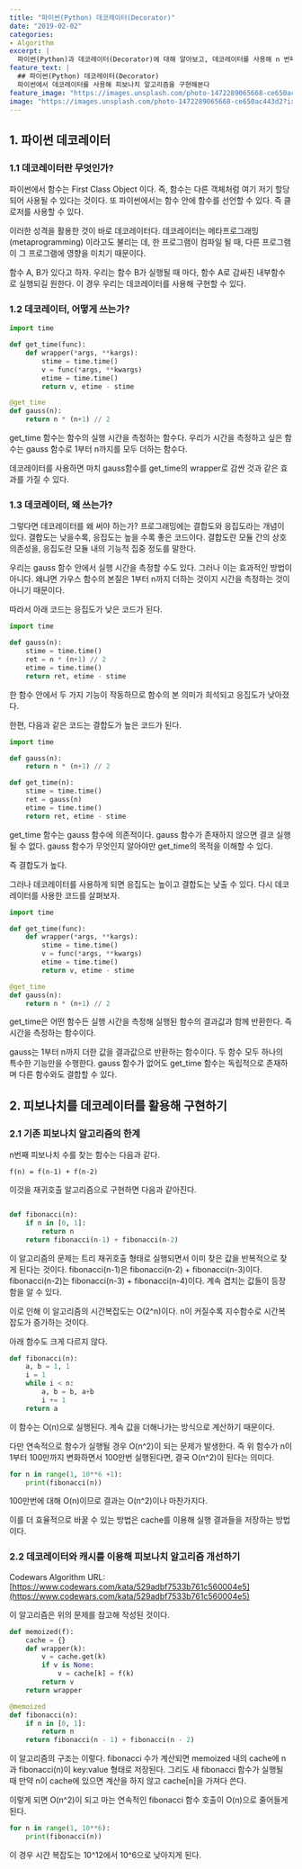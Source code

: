 ```yaml
---
title: "파이썬(Python) 데코레이터(Decorator)"
date: "2019-02-02"
categories:
- Algorithm
excerpt: |
  파이썬(Python)과 데코레이터(Decorator)에 대해 알아보고, 데코레이터를 사용해 n 번째 피보나치(Fibonacci) 수를 찾는 알고리즘을 구현해본다.
feature_text: |
  ## 파이썬(Python) 데코레이터(Decorator)
  파이썬에서 데코레이터를 사용해 피보나치 알고리즘을 구현해본다
feature_image: "https://images.unsplash.com/photo-1472289065668-ce650ac443d2?ixlib=rb-1.2.1&ixid=eyJhcHBfaWQiOjEyMDd9&auto=format&fit=crop&w=2850&q=80"
image: "https://images.unsplash.com/photo-1472289065668-ce650ac443d2?ixlib=rb-1.2.1&ixid=eyJhcHBfaWQiOjEyMDd9&auto=format&fit=crop&w=2850&q=80"
---
```

## 1. 파이썬 데코레이터
### 1.1 데코레이터란 무엇인가?
파이썬에서 함수는 First Class Object 이다. 즉, 함수는 다른 객체처럼 여기 저기 할당되어 사용될 수 있다는 것이다. 또 파이썬에서는 함수 안에 함수를 선언할 수 있다. 즉 클로저를 사용할 수 있다.

이러한 성격을 활용한 것이 바로 데코레이터다. 데코레이터는 메타프로그래밍(metaprogramming) 이라고도 불리는 데, 한 프로그램이 컴파일 될 때, 다른 프로그램이 그 프로그램에 영향을 미치기 때문이다.

함수 A, B가 있다고 하자. 우리는 함수 B가 실행될 때 마다, 함수 A로 감싸진 내부함수로 실행되길 원한다. 이 경우 우리는 데코레이터를 사용해 구현할 수 있다.

### 1.2 데코레이터, 어떻게 쓰는가?

```python
import time

def get_time(func):
    def wrapper(*args, **kargs):
        stime = time.time()
        v = func(*args, **kwargs)
        etime = time.time()
        return v, etime - stime

@get_time
def gauss(n):
    return n * (n+1) // 2
```

get_time 함수는 함수의 실행 시간을 측정하는 함수다. 우리가 시간을 측정하고 싶은 함수는 gauss 함수로 1부터 n까지를 모두 더하는 함수다.

데코레이터를 사용하면 마치 gauss함수를 get_time의 wrapper로 감싼 것과 같은 효과를 가질 수 있다.

### 1.3 데코레이터, 왜 쓰는가?
그렇다면 데코레이터를 왜 써야 하는가? 프로그래밍에는 결합도와 응집도라는 개념이 있다. 결합도는 낮을수록, 응집도는 높을 수록 좋은 코드이다. 결합도란 모듈 간의 상호 의존성을, 응집도란 모듈 내의 기능적 집중 정도를 말한다. 

우리는 gauss 함수 안에서 실행 시간을 측정할 수도 있다. 그러나 이는 효과적인 방법이 아니다. 왜냐면 가우스 함수의 본질은 1부터 n까지 더하는 것이지 시간을 측정하는 것이 아니기 때문이다.

따라서 아래 코드는 응집도가 낮은 코드가 된다.
```python
import time

def gauss(n):
    stime = time.time()
    ret = n * (n+1) // 2
    etime = time.time()
    return ret, etime - stime
```
한 함수 안에서 두 가지 기능이 작동하므로 함수의 본 의미가 희석되고 응집도가 낮아졌다.

한편, 다음과 같은 코드는 결합도가 높은 코드가 된다.
```python
import time

def gauss(n):
    return n * (n+1) // 2

def get_time(n):
    stime = time.time()
    ret = gauss(n)
    etime = time.time()
    return ret, etime - stime
```
get_time 함수는 gauss 함수에 의존적이다. gauss 함수가 존재하지 않으면 결코 실행될 수 없다. gauss 함수가 무엇인지 알아야만 get_time의 목적을 이해할 수 있다.

즉 결합도가 높다.

그러나 데코레이터를 사용하게 되면 응집도는 높이고 결합도는 낮출 수 있다. 다시 데코레이터를 사용한 코드를 살펴보자.

```python
import time

def get_time(func):
    def wrapper(*args, **kargs):
        stime = time.time()
        v = func(*args, **kwargs)
        etime = time.time()
        return v, etime - stime

@get_time
def gauss(n):
    return n * (n+1) // 2
```
get_time은 어떤 함수든 실행 시간을 측정해 실행된 함수의 결과값과 함께 반환한다. 즉 시간을 측정하는 함수이다.

gauss는 1부터 n까지 더한 값을 결과값으로 반환하는 함수이다. 두 함수 모두 하나의 특수한 기능만을 수행한다. gauss 함수가 없어도 get_time 함수는 독립적으로 존재하며 다른 함수와도 결합할 수 있다.

## 2. 피보나치를 데코레이터를 활용해 구현하기
### 2.1 기존 피보나치 알고리즘의 한계
n번째 피보나치 수를 찾는 함수는 다음과 같다.
```
f(n) = f(n-1) + f(n-2)
```

이것을 재귀호출 알고리즘으로 구현하면 다음과 같아진다.
```python

def fibonacci(n):
    if n in [0, 1]:
        return n
    return fibonacci(n-1) + fibonacci(n-2)
```
이 알고리즘의 문제는 트리 재귀호출 형태로 실행되면서 이미 찾은 값을 반복적으로 찾게 된다는 것이다. fibonacci(n-1)은 fibonacci(n-2) + fibonacci(n-3)이다. fibonacci(n-2)는 fibonacci(n-3) + fibonacci(n-4)이다. 계속 겹치는 값들이 등장함을 알 수 있다.

이로 인해 이 알고리즘의 시간복잡도는 O(2^n)이다. n이 커질수록 지수함수로 시간복잡도가 증가하는 것이다.

아래 함수도 크게 다르지 않다.
```python
def fibonacci(n):
    a, b = 1, 1
    i = 1
    while i < n:
        a, b = b, a+b
        i += 1
    return a
```
이 함수는 O(n)으로 실행된다. 계속 값을 더해나가는 방식으로 계산하기 때문이다.

다만 연속적으로 함수가 실행될 경우 O(n^2)이 되는 문제가 발생한다. 즉 위 함수가 n이 1부터 100만까지 변화하면서 100만번 실행된다면, 결국 O(n^2)이 된다는 의미다.

```python
for n in range(1, 10**6 +1):
    print(fibonacci(n))
```
100만번에 대해 O(n)이므로 결과는 O(n^2)이나 마찬가지다.

이를 더 효율적으로 바꿀 수 있는 방법은 cache를 이용해 실행 결과들을 저장하는 방법이다.

### 2.2 데코레이터와 캐시를 이용해 피보나치 알고리즘 개선하기
Codewars Algorithm URL: [https://www.codewars.com/kata/529adbf7533b761c560004e5](https://www.codewars.com/kata/529adbf7533b761c560004e5)

이 알고리즘은 위의 문제를 참고해 작성된 것이다.

```python
def memoized(f):
    cache = {}
    def wrapper(k):
        v = cache.get(k)
        if v is None:
            v = cache[k] = f(k)
        return v
    return wrapper

@memoized
def fibonacci(n):
    if n in [0, 1]:
        return n
    return fibonacci(n - 1) + fibonacci(n - 2)
```

이 알고리즘의 구조는 이렇다. fibonacci 수가 계산되면 memoized 내의 cache에 n과 fibonacci(n)이 key:value 형태로 저장된다. 그리도 새 fibonacci 함수가 실행될 때 만약 n이 cache에 있으면 계산을 하지 않고 cache[n]을 가져다 쓴다.

이렇게 되면 O(n^2)이 되고 마는 연속적인 fibonacci 함수 호출이 O(n)으로 줄어들게 된다.

```python
for n in range(1, 10**6):
    print(fibonacci(n))
```
이 경우 시간 복잡도는 10^12에서 10^6으로 낮아지게 된다.
